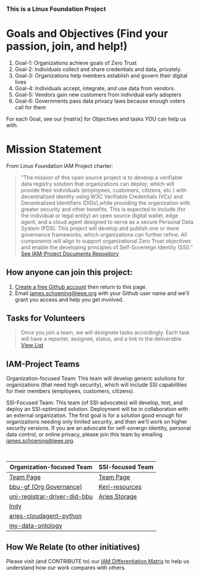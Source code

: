 ### This is a Linux Foundation Project
# Goals and Objectives (Find your passion, join, and help!)
1. Goal-1: Organizations achieve goals of Zero Trust
2. Goal-2: Individuals collect and share credentials and data, privately. 
3. Goal-3: Organizations help members establish and govern their digital lives
4. Goal-4: Individuals accept, integrate, and use data from vendors.
5. Goal-5: Vendors gain new customers from individual early adopters
6. Goal-6: Governments pass data privacy laws because enough voters call for them

For each Goal, see our [matrix] for Objectives and tasks YOU can help us with.   

# Mission Statement 
From Linux Foundation IAM Project charter:
> "The mission of this open source project is to develop a verifiable data registry
solution that organizations can deploy, which will provide their individuals
(employees, customers, citizens, etc.) with decentralized identity using W3C
Verifiable Credentials (VCs) and Decentralized Identifiers (DIDs),while providing
the organization with greater security and other benefits. This is expected to
include (for the individual or legal entity) an open source digital wallet, edge
agent, and a cloud agent designed to serve as a secure Personal Data System
(PDS). This project will develop and publish one or more governance
frameworks, which organizations can further refine. All components will align to
support organizational Zero Trust objectives and enable the developing principles
of Self-Sovereign Identity (SSI)."  [See IAM-Project Documents Repository](https://github.com/I-AM-project/Overall-Project-Documents)

## How anyone can join this project:  
1. [Create a free Github account](https://github.com) then return to this page.
2. Email james.schoening@ieee.org with your Github user name and we'll grant you access and help you get involved.     

## Tasks for Volunteers
> Once you join a team, we will designate tasks accordingly. Each task will have a reporter, assignee, status, and a link to the deliverable. 
[View List](https://github.com/I-AM-project/tasks-for-volunteers)

## IAM-Project Teams 
Organization-focused Team: This team will develop generic solutions for organizations (that need high security), which will include SSI capabilities for their members (employees, customers, citizens). 

SSI-Focused Team: This team (of SSI-advocates) will develop, test, and deploy an SSI-optimized solution. Deployment will be in collaboration with an external organization.  The first goal is for a solution good enough for organizations needing only limited security, and then we'll work on higher security versions.   If you are an advocate for self-sovergn identity, personal data control, or online privacy, please join this team by emailing james.schoening@ieee.org.  

<br/>

|  Organization-focused Team | SSI-focused Team |
| -------------------- | -------------|
|[Team Page](https://github.com/orgs/I-AM-project/teams/organization-focused-team)  |[Team Page](https://github.com/orgs/I-AM-project/teams/ssi-focused-team)  |
| [bbu-gf (Org Governance)](https://github.com/I-AM-project/bbu-gf) | [Keri-resources](https://github.com/I-AM-project/keri-resources) |
| [uni-registrar-driver-did-bbu](https://github.com/I-AM-project/uni-registrar-driver-did-bbu)|[Aries Storage](https://github.com/I-AM-project/Aries-storage)             |
|  [Indy](https://github.com/I-AM-project/indy-sdk) |             |
|  [aries-cloudagent-python](https://github.com/I-AM-project/aries-cloudagent-python)  |               |      
|  [my-data-ontology](https://github.com/I-AM-project/my-data-ontology)|             |

## How We Relate (to other initiatives)
Please visit (and CONTRIBUTE to) our [IAM Differentiation Matrix](https://docs.google.com/spreadsheets/d/160XP7o7k9FFyaFKeGaJFUj2zm7mz8xYUQI1lAVarrC0) to help us understand how our work compares with others.  
